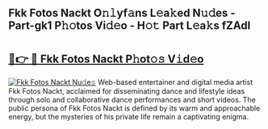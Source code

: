 ## Fkk Fotos Nackt O𝚗𝚕yf𝚊ns L𝚎a𝚔ed N𝚞𝚍es - Part-gk1 P𝚑𝚘tos Vi𝚍𝚎o - H𝚘𝚝 Part L𝚎a𝚔s fZAdl

# <h2><a href="http://kfea0p.oniu.top/?m=Fkk+Fotos+Nackt">🔗👉 🔴 Fkk Fotos Nackt P𝚑ot𝚘𝚜 V𝚒d𝚎o</a></h2>

[![Fkk Fotos Nackt Nu𝚍e𝚜](https://i.imgur.com/0qMVB7G.gif)](http://kfea0p.oniu.top/?m=Fkk+Fotos+Nackt)
Web-based entertainer and digital media artist Fkk Fotos Nackt, acclaimed for disseminating dance and lifestyle ideas through solo and collaborative dance performances and short videos. The public persona of Fkk Fotos Nackt is defined by its warm and approachable energy, but the mysteries of his private life remain a captivating enigma.  
